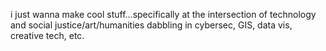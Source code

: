i just wanna make cool stuff...specifically at the intersection of technology and social justice/art/humanities
dabbling in cybersec, GIS, data vis, creative tech, etc. 
<!---
sehbaw/sehbaw is a ✨ special ✨ repository because its `README.md` (this file) appears on your GitHub profile.
You can click the Preview link to take a look at your changes.
--->
